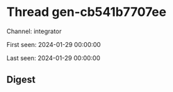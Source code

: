 # Thread gen-cb541b7707ee
Channel: integrator

First seen: 2024-01-29 00:00:00

Last seen: 2024-01-29 00:00:00

## Digest


